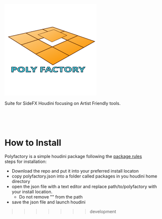 <img src="https://raw.githubusercontent.com/ef-ex/polyfactory/development/polyfactory/icons/polyfactory.svg" width="300" height="300" />


Suite for SideFX Houdini focusing on Artist Friendly tools.

<br><br><br>

# How to Install 

Polyfactory is a simple houdini package following the [package rules](https://www.sidefx.com/docs/houdini/ref/plugins.html)<br>steps for installation:
* Download the repo and put it into your preferred install locaton
* copy polyfactory.json into a folder called packages in you houdini home directory
* open the json file with a text editor and replace path/to/polyfactory with your install location.
  * Do not remove "" from the path
* save the json file and launch houdini

>>>>>>> development

